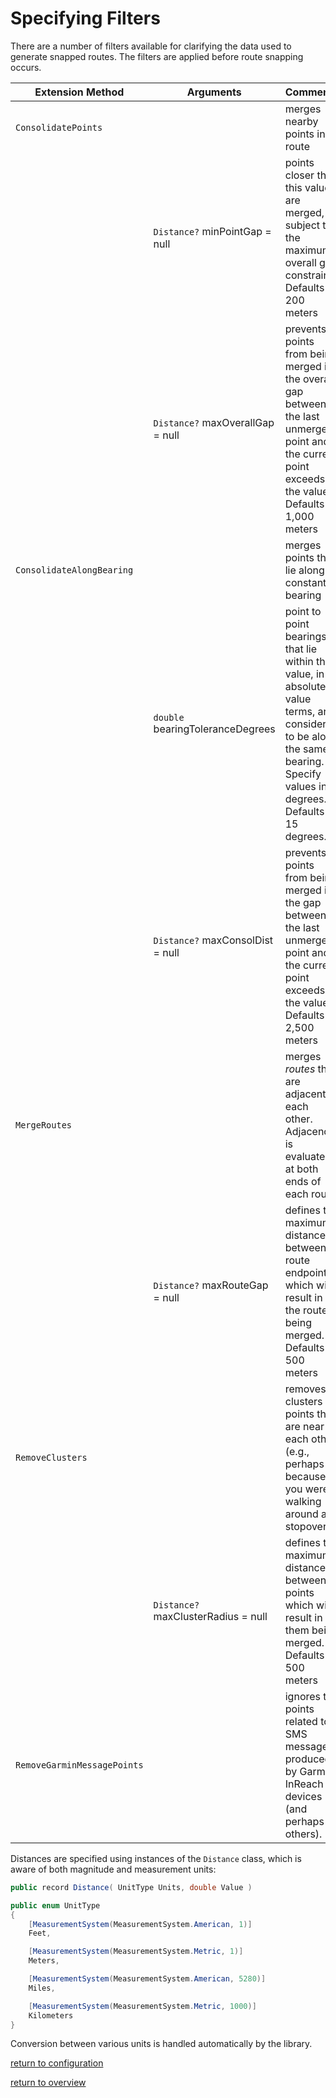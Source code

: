 # Specifying Filters

There are a number of filters available for clarifying the data used to generate snapped routes. The filters are applied before route snapping occurs.

|Extension Method|Arguments|Comments|
|----------------|---------|--------|
|`ConsolidatePoints`||merges nearby points in a route|
||`Distance?` minPointGap = null|points closer than this value are merged, subject to the maximum overall gap constraint. Defaults to 200 meters|
||`Distance?` maxOverallGap = null|prevents points from being merged if the overall gap between the last unmerged point and the current point exceeds the value. Defaults to 1,000 meters|
|`ConsolidateAlongBearing`||merges points that lie along a constant bearing|
||`double` bearingToleranceDegrees|point to point bearings that lie within this value, in absolute value terms, are considered to be along the same bearing. Specify values in degrees. Defaults to 15 degrees.|
||`Distance?` maxConsolDist = null|prevents points from being merged if the  gap between the last unmerged point and the current point exceeds the value. Defaults to 2,500 meters|
|`MergeRoutes`||merges *routes* that are adjacent to each other. Adjacency is evaluated at both ends of each route|
||`Distance?` maxRouteGap = null|defines the maximum distance between route endpoints which will result in the routes being merged. Defaults to 500 meters|
|`RemoveClusters`||removes clusters of points that are near each other (e.g., perhaps because you were walking around at a stopover|
||`Distance?` maxClusterRadius = null|defines the maximum distance between points which will result in them being merged. Defaults to 500 meters|
|`RemoveGarminMessagePoints`||ignores the points related to SMS messages produced by Garmin InReach devices (and perhaps others).|

Distances are specified using instances of the `Distance` class, which is aware of both magnitude and measurement units:

```csharp
public record Distance( UnitType Units, double Value )

public enum UnitType
{
    [MeasurementSystem(MeasurementSystem.American, 1)]
    Feet,

    [MeasurementSystem(MeasurementSystem.Metric, 1)]
    Meters,

    [MeasurementSystem(MeasurementSystem.American, 5280)]
    Miles,

    [MeasurementSystem(MeasurementSystem.Metric, 1000)]
    Kilometers
}
```

Conversion between various units is handled automatically by the library.

[return to configuration](overview.md#configuration-via-extension-methods)

[return to overview](overview.md#j4jsoftwareRouteSnapperLib-overview)
